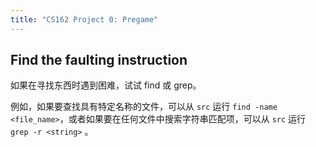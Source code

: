 ```yaml
---
title: "CS162 Project 0: Pregame"
---
```


## Find the faulting instruction

如果在寻找东西时遇到困难，试试 find 或 grep。

例如，如果要查找具有特定名称的文件，可以从 `src` 运行 `find -name <file_name>`，或者如果要在任何文件中搜索字符串匹配项，可以从 `src` 运行 `grep -r <string>` 。
